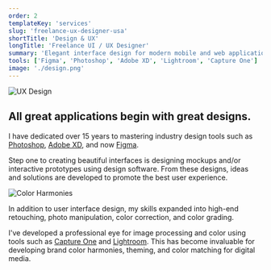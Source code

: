```yaml
---
order: 2
templateKey: 'services'
slug: 'freelance-ux-designer-usa'
shortTitle: 'Design & UX'
longTitle: 'Freelance UI / UX Designer'
summary: 'Elegant interface design for modern mobile and web applications.'
tools: ['Figma', 'Photoshop', 'Adobe XD', 'Lightroom', 'Capture One']
image: './design.png'
---
```


![UX Design](./web-design.png 'UX Design by Jeff Cagle')

## All great applications begin with great designs.

I have dedicated over 15 years to mastering industry design tools such as [Photoshop](https://www.adobe.com/products/photoshop.html 'Adobe Photoshop'), [Adobe XD](https://www.adobe.com/products/xd.html 'Adobe XD'), and now [Figma](https://www.figma.com/ 'Figma').

Step one to creating beautiful interfaces is designing mockups and/or interactive prototypes using design software. From these designs, ideas and solutions are developed to promote the best user experience.

![Color Harmonies](./color-harmony.png 'Color Harmonies')

In addition to user interface design, my skills expanded into high-end retouching, photo manipulation, color correction, and color grading.

I've developed a professional eye for image processing and color using tools such as [Capture One](https://www.captureone.com/en 'Capture One') and [Lightroom](https://www.adobe.com/products/photoshop-lightroom.html 'Adobe Lightroom'). This has become invaluable for developing brand color harmonies, theming, and color matching for digital media.
